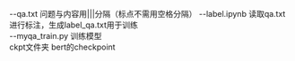 --qa.txt 问题与内容用|||分隔（标点不需用空格分隔）
--label.ipynb 读取qa.txt进行标注，生成label_qa.txt用于训练  
--myqa_train.py 训练模型  
ckpt文件夹 bert的checkpoint
